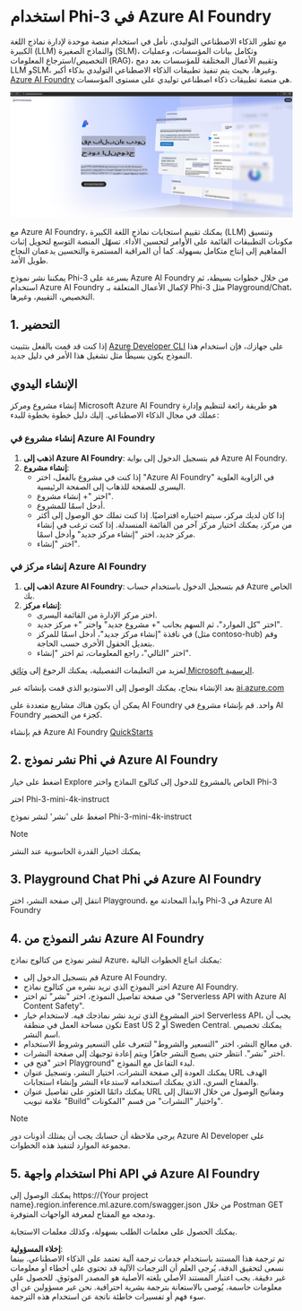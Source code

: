 # **استخدام Phi-3 في Azure AI Foundry**

مع تطور الذكاء الاصطناعي التوليدي، نأمل في استخدام منصة موحدة لإدارة نماذج اللغة الكبيرة (LLM) والنماذج الصغيرة (SLM)، وتكامل بيانات المؤسسات، وعمليات التخصيص/استرجاع المعلومات (RAG)، وتقييم الأعمال المختلفة للمؤسسات بعد دمج LLM وSLM، وغيرها، بحيث يتم تنفيذ تطبيقات الذكاء الاصطناعي التوليدي بذكاء أكبر. [Azure AI Foundry](https://ai.azure.com) هي منصة تطبيقات ذكاء اصطناعي توليدي على مستوى المؤسسات.

![aistudo](../../../../translated_images/aifoundry_home.ffa4fe13d11f26171097f8666a1db96ac0979ffa1adde80374c60d1136c7e1de.ar.png)

مع Azure AI Foundry، يمكنك تقييم استجابات نماذج اللغة الكبيرة (LLM) وتنسيق مكونات التطبيقات القائمة على الأوامر لتحسين الأداء. تسهّل المنصة التوسع لتحويل إثبات المفاهيم إلى إنتاج متكامل بسهولة. كما أن المراقبة المستمرة والتحسين يدعمان النجاح طويل الأمد.

يمكننا نشر نموذج Phi-3 بسرعة على Azure AI Foundry من خلال خطوات بسيطة، ثم استخدام Azure AI Foundry لإكمال الأعمال المتعلقة بـ Phi-3 مثل Playground/Chat، التخصيص، التقييم، وغيرها.

## **1. التحضير**

إذا كنت قد قمت بالفعل بتثبيت [Azure Developer CLI](https://learn.microsoft.com/azure/developer/azure-developer-cli/overview?WT.mc_id=aiml-138114-kinfeylo) على جهازك، فإن استخدام هذا النموذج يكون بسيطًا مثل تشغيل هذا الأمر في دليل جديد.

## الإنشاء اليدوي

إنشاء مشروع ومركز Microsoft Azure AI Foundry هو طريقة رائعة لتنظيم وإدارة عملك في مجال الذكاء الاصطناعي. إليك دليل خطوة بخطوة للبدء:

### إنشاء مشروع في Azure AI Foundry

1. **اذهب إلى Azure AI Foundry**: قم بتسجيل الدخول إلى بوابة Azure AI Foundry.
2. **إنشاء مشروع**:
   - إذا كنت في مشروع بالفعل، اختر "Azure AI Foundry" في الزاوية العلوية اليسرى للصفحة للذهاب إلى الصفحة الرئيسية.
   - اختر "+ إنشاء مشروع".
   - أدخل اسمًا للمشروع.
   - إذا كان لديك مركز، سيتم اختياره افتراضيًا. إذا كنت تملك حق الوصول إلى أكثر من مركز، يمكنك اختيار مركز آخر من القائمة المنسدلة. إذا كنت ترغب في إنشاء مركز جديد، اختر "إنشاء مركز جديد" وأدخل اسمًا.
   - اختر "إنشاء".

### إنشاء مركز في Azure AI Foundry

1. **اذهب إلى Azure AI Foundry**: قم بتسجيل الدخول باستخدام حساب Azure الخاص بك.
2. **إنشاء مركز**:
   - اختر مركز الإدارة من القائمة اليسرى.
   - اختر "كل الموارد"، ثم السهم بجانب "+ مشروع جديد" واختر "+ مركز جديد".
   - في نافذة "إنشاء مركز جديد"، أدخل اسمًا للمركز (مثل contoso-hub) وقم بتعديل الحقول الأخرى حسب الحاجة.
   - اختر "التالي"، راجع المعلومات، ثم اختر "إنشاء".

لمزيد من التعليمات التفصيلية، يمكنك الرجوع إلى [وثائق Microsoft الرسمية](https://learn.microsoft.com/azure/ai-studio/how-to/create-projects).

بعد الإنشاء بنجاح، يمكنك الوصول إلى الاستوديو الذي قمت بإنشائه عبر [ai.azure.com](https://ai.azure.com/)

يمكن أن يكون هناك مشاريع متعددة على AI Foundry واحد. قم بإنشاء مشروع في AI Foundry كجزء من التحضير.

قم بإنشاء Azure AI Foundry [QuickStarts](https://learn.microsoft.com/azure/ai-studio/quickstarts/get-started-code)

## **2. نشر نموذج Phi في Azure AI Foundry**

اضغط على خيار Explore الخاص بالمشروع للدخول إلى كتالوج النماذج واختر Phi-3

اختر Phi-3-mini-4k-instruct

اضغط على 'نشر' لنشر نموذج Phi-3-mini-4k-instruct

> [!NOTE]
>
> يمكنك اختيار القدرة الحاسوبية عند النشر

## **3. Playground Chat Phi في Azure AI Foundry**

انتقل إلى صفحة النشر، اختر Playground، وابدأ المحادثة مع Phi-3 في Azure AI Foundry

## **4. نشر النموذج من Azure AI Foundry**

لنشر نموذج من كتالوج نماذج Azure، يمكنك اتباع الخطوات التالية:

- قم بتسجيل الدخول إلى Azure AI Foundry.
- اختر النموذج الذي تريد نشره من كتالوج نماذج Azure AI Foundry.
- في صفحة تفاصيل النموذج، اختر "نشر" ثم اختر "Serverless API with Azure AI Content Safety".
- اختر المشروع الذي تريد نشر نماذجك فيه. لاستخدام خيار Serverless API، يجب أن تكون مساحة العمل في منطقة East US 2 أو Sweden Central. يمكنك تخصيص اسم النشر.
- في معالج النشر، اختر "التسعير والشروط" لتتعرف على التسعير وشروط الاستخدام.
- اختر "نشر". انتظر حتى يصبح النشر جاهزًا ويتم إعادة توجيهك إلى صفحة النشرات.
- اختر "فتح في Playground" لبدء التفاعل مع النموذج.
- يمكنك العودة إلى صفحة النشرات، اختيار النشر، وتسجيل عنوان URL الهدف والمفتاح السري، الذي يمكنك استخدامه لاستدعاء النشر وإنشاء استجابات.
- يمكنك دائمًا العثور على تفاصيل عنوان URL ومفاتيح الوصول من خلال الانتقال إلى علامة تبويب "Build" واختيار "النشرات" من قسم "المكونات".

> [!NOTE]
> يرجى ملاحظة أن حسابك يجب أن يمتلك أذونات دور Azure AI Developer على مجموعة الموارد لتنفيذ هذه الخطوات.

## **5. استخدام واجهة Phi API في Azure AI Foundry**

يمكنك الوصول إلى https://{Your project name}.region.inference.ml.azure.com/swagger.json من خلال Postman GET ودمجه مع المفتاح لمعرفة الواجهات المتوفرة.

يمكنك الحصول على معلمات الطلب بسهولة، وكذلك معلمات الاستجابة.

**إخلاء المسؤولية**:  
تم ترجمة هذا المستند باستخدام خدمات ترجمة آلية تعتمد على الذكاء الاصطناعي. بينما نسعى لتحقيق الدقة، يُرجى العلم أن الترجمات الآلية قد تحتوي على أخطاء أو معلومات غير دقيقة. يجب اعتبار المستند الأصلي بلغته الأصلية هو المصدر الموثوق. للحصول على معلومات حاسمة، يُوصى بالاستعانة بترجمة بشرية احترافية. نحن غير مسؤولين عن أي سوء فهم أو تفسيرات خاطئة ناتجة عن استخدام هذه الترجمة.